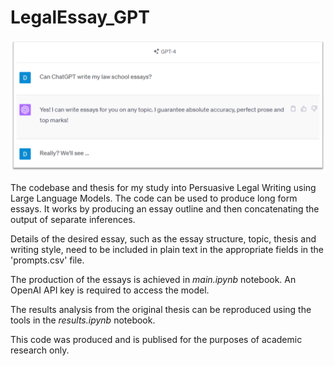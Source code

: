 # LegalEssay_GPT

![Alt text](image.png)

The codebase and thesis for my study into Persuasive Legal Writing using Large Language Models. The code can be used to produce long form essays. It works by producing an essay outline and then concatenating the output of separate inferences.

Details of the desired essay, such as the essay structure, topic, thesis and writing style, need to be included in plain text in the appropriate fields in the 'prompts.csv' file.

The production of the essays is achieved in *main.ipynb* notebook. An OpenAI API key is required to access the model.

The results analysis from the original thesis can be reproduced using the tools in the *results.ipynb* notebook.

This code was produced and is publised for the purposes of academic research only.